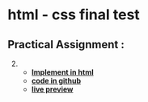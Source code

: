 # html - css final test

## Practical Assignment :

2. - [**Implement in html**](https://toystore-template.webflow.io/)
   - [**code in github**](https://github.com/HOS-ELDIN/DEPI-React/tree/main/html-css-final-test)
   - [**live preview**](https://hos-eldin.github.io/DEPI-React/html-css-final-test/index.html)

